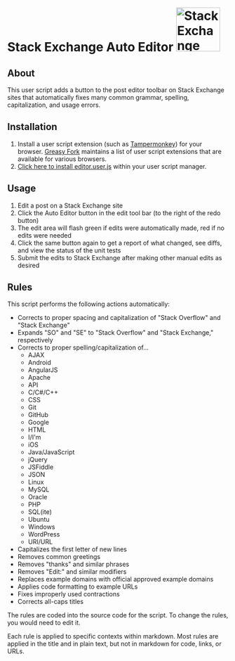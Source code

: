 # Stack Exchange Auto Editor <img alt="Stack Exchange Auto Editor Logo" src="https://i.imgur.com/79qYzkQ.png" style="width:100px;height:100px">

## About

This user script adds a button to the post editor toolbar on Stack Exchange sites that automatically fixes many common grammar, spelling, capitalization, and usage errors.

## Installation

1. Install a user script extension (such as [Tampermonkey](https://www.tampermonkey.net/)) for your browser. [Greasy Fork](https://greasyfork.org/en) maintains a list of user script extensions that are available for various browsers.
2. [Click here to install editor.user.js](https://github.com/stephenostermiller/Stack-Exchange-Auto-Editor/raw/master/editor.user.js) within your user script manager.

## Usage

1. Edit a post on a Stack Exchange site
1. Click the Auto Editor button in the edit tool bar (to the right of the redo button)
1. The edit area will flash green if edits were automatically made, red if no edits were needed
1. Click the same button again to get a report of what changed, see diffs, and view the status of the unit tests
1. Submit the edits to Stack Exchange after making other manual edits as desired

## Rules

This script performs the following actions automatically:

 - Corrects to proper spacing and capitalization of "Stack Overflow" and "Stack Exchange"
 - Expands "SO" and "SE" to "Stack Overflow" and "Stack Exchange," respectively
 - Corrects to proper spelling/capitalization of...
   - AJAX
   - Android
   - AngularJS
   - Apache
   - API
   - C/C#/C++
   - CSS
   - Git
   - GitHub
   - Google
   - HTML
   - I/I'm
   - iOS
   - Java/JavaScript
   - jQuery
   - JSFiddle
   - JSON
   - Linux
   - MySQL
   - Oracle
   - PHP
   - SQL(ite)
   - Ubuntu
   - Windows
   - WordPress
   - URI/URL
 - Capitalizes the first letter of new lines
 - Removes common greetings
 - Removes "thanks" and similar phrases
 - Removes "Edit:" and similar modifiers
 - Replaces example domains with official approved example domains
 - Applies code formatting to example URLs
 - Fixes improperly used contractions
 - Corrects all-caps titles

The rules are coded into the source code for the script. To change the rules, you would need to edit it.

Each rule is applied to specific contexts within markdown. Most rules are applied in the title and in plain text, but not in markdown for code, links, or URLs.
